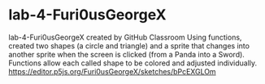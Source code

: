# lab-4-Furi0usGeorgeX
lab-4-Furi0usGeorgeX created by GitHub Classroom
Using functions, created two shapes (a circle and triangle) and a sprite that changes into another sprite when the screen is clicked (from a Panda into a Sword). Functions allow each called shape to be colored and adjusted individually.
https://editor.p5js.org/Furi0usGeorgeX/sketches/bPcEXGLOm
